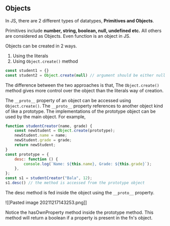 ## Objects

In JS, there are 2 different types of datatypes, **Primitives and Objects**.

Primitives include **number, string, boolean, null, undefined etc.**
All others are considered as Objects. Even function is an object in JS.

Objects can be created in 2 ways.
1. Using the literals
2. Using `Object.create()` method

```js
const student1 = {}
const student2 = Object.create(null) // argument should be either null or object
```

The difference between the two approaches is that, The `Object.create()` method gives more control over the object than the literals way of creation.

The `__proto__` property of an object can be accessed using `Object.create()`.
The `__proto__` property references to another object kind of like a prototype. The implementations of the prototype object can be used by the main object. For example,

```js
function studentCreator(name, grade) {
	const newStudent = Object.create(prototype);
	newStudent.name = name;
	newStudent.grade = grade;
	return newStudent;
} 
const prototype = {
	desc: function () {
		console.log(`Name: ${this.name}, Grade: ${this.grade}`);
	},
};
const s1 = studentCreator("Bala", 12);
s1.desc() // the method is accessed from the prototype object
```

The desc method is fed inside the object using the `__proto__` property. 

![[Pasted image 20211217143253.png]]

Notice the hasOwnProperty method inside the prototype method. This method will return a boolean if a property is present in the fn's object.